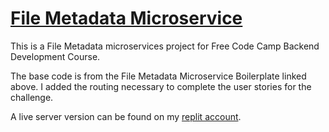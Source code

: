 # [File Metadata Microservice](https://www.freecodecamp.org/learn/apis-and-microservices/apis-and-microservices-projects/file-metadata-microservice)

This is a File Metadata microservices project for Free Code Camp Backend Development Course.

The base code is from the File Metadata Microservice Boilerplate linked above. I added the routing necessary to complete the user stories for the challenge.

A live server version can be found on my [replit account](https://replit.com/@JacobSwartzentr).
